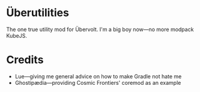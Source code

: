 # Überutilities
The one true utility mod for Übervolt. I'm a big boy now—no more modpack KubeJS.

# Credits
* Lue—giving me general advice on how to make Gradle not 
  hate me
* Ghostipædia—providing Cosmic Frontiers' coremod as an example
